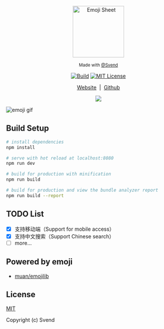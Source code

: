 <p align="center"><img width="140px" src="http://ody0ct4r0.bkt.clouddn.com/magic%20book.svg" alt="Emoji Sheet"></p>
<p align="center">
  <sub>Made with
    <a href="//svend.cc">@Svend</a>
  </sub>
</p>

<p align="center">
<a href="https://github.com/gee1k/emoji"><img src="https://img.shields.io/badge/build-passing-green.svg" alt="Build"></a>
<a href="https://github.com/gee1k/emoji"><img src="https://img.shields.io/badge/license-MIT-blue.svg" alt="MIT License"></a>
</p>
<p align="center"><a href="http://emoji.svend.cc/">Website</a>&nbsp;&nbsp;|&nbsp;&nbsp;<a href="https://github.com/gee1k/emoji">Github</a></p>
<p align="center"><img src="http://ody0ct4r0.bkt.clouddn.com/emoji-qrcode.png"></img></p>
</div>


![emoji gif](http://ody0ct4r0.bkt.clouddn.com/emoji.gif?new=2)

## Build Setup

``` bash
# install dependencies
npm install

# serve with hot reload at localhost:8080
npm run dev

# build for production with minification
npm run build

# build for production and view the bundle analyzer report
npm run build --report
```

## TODO List
- [x] 支持移动端（Support for mobile access）
- [x] 支持中文搜索（Support Chinese search）
- [ ] more...

## Powered by emoji

* [muan/emojilib](https://github.com/muan/emojilib)

## License

[MIT](http://opensource.org/licenses/MIT)

Copyright (c) Svend
